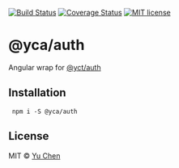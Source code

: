 [![Build Status](https://travis-ci.org/yc-angular/auth.svg?branch=master)](https://travis-ci.org/yc-angular/auth.svg?branch=master)
[![Coverage Status](https://coveralls.io/repos/github/yc-angular/auth/badge.svg?branch=master)](https://coveralls.io/github/yc-angular/auth?branch=master)
[![MIT license](http://img.shields.io/badge/license-MIT-brightgreen.svg)](http://opensource.org/licenses/MIT)

# @yca/auth
Angular wrap for [@yct/auth](https://github.com/yc-typescript/auth.git)

## Installation
```
 npm i -S @yca/auth
```

## License

MIT © [Yu Chen](mailto:yu.chen@live.ie)

